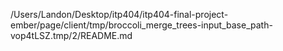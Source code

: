 /Users/Landon/Desktop/itp404/itp404-final-project-ember/page/client/tmp/broccoli_merge_trees-input_base_path-vop4tLSZ.tmp/2/README.md